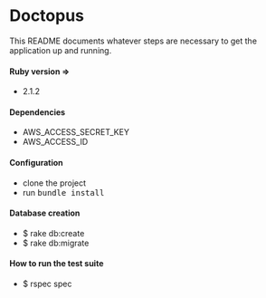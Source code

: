 Doctopus
======
This README documents whatever steps are necessary to get the application up and running.

#### Ruby version => 
 * 2.1.2
#### Dependencies
 * AWS_ACCESS_SECRET_KEY
 * AWS_ACCESS_ID
#### Configuration
 * clone the project
 * run <tt>bundle install</tt>
#### Database creation
 * $ rake db:create
 * $ rake db:migrate
#### How to run the test suite
 * $ rspec spec
